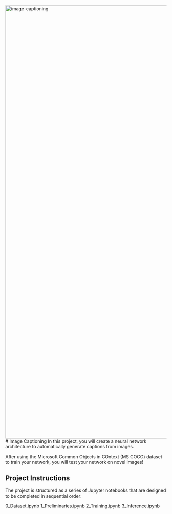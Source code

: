 <img width="1354" alt="image-captioning" src="https://user-images.githubusercontent.com/68400719/147161760-9f5417c3-f309-4912-b9ef-64f65627e846.png">
# Image Captioning
In this project, you will create a neural network architecture to automatically generate captions from images.

After using the Microsoft Common Objects in COntext (MS COCO) dataset to train your network, you will test your network on novel images!

## Project Instructions
The project is structured as a series of Jupyter notebooks that are designed to be completed in sequential order:

0_Dataset.ipynb
1_Preliminaries.ipynb
2_Training.ipynb
3_Inference.ipynb
